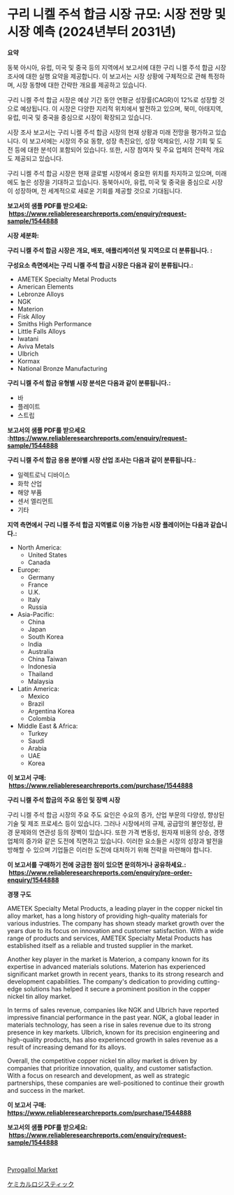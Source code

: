 <p><h1>구리 니켈 주석 합금 시장 규모: 시장 전망 및 시장 예측 (2024년부터 2031년)</h1></p><p><strong>요약</strong></p>
<p><p>동북 아시아, 유럽, 미국 및 중국 등의 지역에서 보고서에 대한 구리 니켈 주석 합금 시장 조사에 대한 실행 요약을 제공합니다. 이 보고서는 시장 상황에 구체적으로 관해 특정하며, 시장 동향에 대한 간략한 개요를 제공하고 있습니다.</p><p>구리 니켈 주석 합금 시장은 예상 기간 동안 연평균 성장률(CAGR)이 12%로 성장할 것으로 예상됩니다. 이 시장은 다양한 지리적 위치에서 발전하고 있으며, 북미, 아태지역, 유럽, 미국 및 중국을 중심으로 시장이 확장되고 있습니다.</p><p>시장 조사 보고서는 구리 니켈 주석 합금 시장의 현재 상황과 미래 전망을 평가하고 있습니다. 이 보고서에는 시장의 주요 동향, 성장 촉진요인, 성장 억제요인, 시장 기회 및 도전 등에 대한 분석이 포함되어 있습니다. 또한, 시장 참여자 및 주요 업체의 전략적 개요도 제공되고 있습니다.</p><p>구리 니켈 주석 합금 시장은 현재 글로벌 시장에서 중요한 위치를 차지하고 있으며, 미래에도 높은 성장을 기대하고 있습니다. 동북아시아, 유럽, 미국 및 중국을 중심으로 시장이 성장하며, 전 세계적으로 새로운 기회를 제공할 것으로 기대됩니다.</p></p>
<p><strong>보고서의 샘플 PDF를 받으세요: &nbsp;<a href="https://www.reliableresearchreports.com/enquiry/request-sample/1544888">https://www.reliableresearchreports.com/enquiry/request-sample/1544888</a></strong></p>
<p><strong>시장 세분화:</strong></p>
<p><strong> 구리 니켈 주석 합금 시장은 개요, 배포, 애플리케이션 및 지역으로 더 분류됩니다. :</strong></p>
<p><strong>구성요소 측면에서는 구리 니켈 주석 합금 시장은 다음과 같이 분류됩니다.:</strong></p>
<p><ul><li>AMETEK Specialty Metal Products</li><li>American Elements</li><li>Lebronze Alloys</li><li>NGK</li><li>Materion</li><li>Fisk Alloy</li><li>Smiths High Performance</li><li>Little Falls Alloys</li><li>Iwatani</li><li>Aviva Metals</li><li>Ulbrich</li><li>Kormax</li><li>National Bronze Manufacturing</li></ul></p>
<p><strong> 구리 니켈 주석 합금 유형별 시장 분석은 다음과 같이 분류됩니다.:</strong></p>
<p><ul><li>바</li><li>플레이트</li><li>스트립</li></ul></p>
<p><strong>보고서의 샘플 PDF를 받으세요 :<a href="https://www.reliableresearchreports.com/enquiry/request-sample/1544888">https://www.reliableresearchreports.com/enquiry/request-sample/1544888</a></strong></p>
<p><strong> 구리 니켈 주석 합금 응용 분야별 시장 산업 조사는 다음과 같이 분류됩니다.:</strong></p>
<p><ul><li>일렉트로닉 디바이스</li><li>화학 산업</li><li>해양 부품</li><li>센서 엘리먼트</li><li>기타</li></ul></p>
<p><strong>지역 측면에서 구리 니켈 주석 합금 지역별로 이용 가능한 시장 플레이어는 다음과 같습니다.:</strong></p>
<p><ul>
    <li>
        North America:
        <ul>
            <li>United States</li>
            <li>Canada</li>
        </ul>
    </li>
    <li>
        Europe:
        <ul>
            <li>Germany</li>
            <li>France</li>
            <li>U.K.</li>
            <li>Italy</li>
            <li>Russia</li>
        </ul>
    </li>
    <li>
        Asia-Pacific:
        <ul>
            <li>China</li>
            <li>Japan</li>
            <li>South Korea</li>
            <li>India</li>
            <li>Australia</li>
            <li>China Taiwan</li>
            <li>Indonesia</li>
            <li>Thailand</li>
            <li>Malaysia</li>
        </ul>
    </li>
    <li>
        Latin America:
        <ul>
            <li>Mexico</li>
            <li>Brazil</li>
            <li>Argentina Korea</li>
            <li>Colombia</li>
        </ul>
    </li>
    <li>
        Middle East & Africa:
        <ul>
            <li>Turkey</li>
            <li>Saudi</li>
            <li>Arabia</li>
            <li>UAE</li>
            <li>Korea</li>
        </ul>
    </li>
    </ul></p>
<p><strong>이 보고서 구매: &nbsp;<a href="https://www.reliableresearchreports.com/purchase/1544888">https://www.reliableresearchreports.com/purchase/1544888</a></strong></p>
<p><strong>구리 니켈 주석 합금의 주요 동인 및 장벽 시장</strong></p>
<p><p>구리 니켈 주석 합금 시장의 주요 주도 요인은 수요의 증가, 산업 부문의 다양성, 향상된 기술 및 제조 프로세스 등이 있습니다. 그러나 시장에서의 규제, 공급망의 불안정성, 환경 문제와의 연관성 등의 장벽이 있습니다. 또한 가격 변동성, 원자재 비용의 상승, 경쟁 업체의 증가와 같은 도전에 직면하고 있습니다. 이러한 요소들은 시장의 성장과 발전을 방해할 수 있으며 기업들은 이러한 도전에 대처하기 위해 전략을 마련해야 합니다.</p></p>
<p><strong>이 보고서를 구매하기 전에 궁금한 점이 있으면 문의하거나 공유하세요.: &nbsp;<a href="https://www.reliableresearchreports.com/enquiry/pre-order-enquiry/1544888">https://www.reliableresearchreports.com/enquiry/pre-order-enquiry/1544888</a></strong></p>
<p><strong>경쟁 구도</strong></p>
<p><p>AMETEK Specialty Metal Products, a leading player in the copper nickel tin alloy market, has a long history of providing high-quality materials for various industries. The company has shown steady market growth over the years due to its focus on innovation and customer satisfaction. With a wide range of products and services, AMETEK Specialty Metal Products has established itself as a reliable and trusted supplier in the market.</p><p>Another key player in the market is Materion, a company known for its expertise in advanced materials solutions. Materion has experienced significant market growth in recent years, thanks to its strong research and development capabilities. The company's dedication to providing cutting-edge solutions has helped it secure a prominent position in the copper nickel tin alloy market.</p><p>In terms of sales revenue, companies like NGK and Ulbrich have reported impressive financial performance in the past year. NGK, a global leader in materials technology, has seen a rise in sales revenue due to its strong presence in key markets. Ulbrich, known for its precision engineering and high-quality products, has also experienced growth in sales revenue as a result of increasing demand for its alloys.</p><p>Overall, the competitive copper nickel tin alloy market is driven by companies that prioritize innovation, quality, and customer satisfaction. With a focus on research and development, as well as strategic partnerships, these companies are well-positioned to continue their growth and success in the market.</p></p>
<p><strong>이 보고서 구매: &nbsp; <a href="https://www.reliableresearchreports.com/purchase/1544888">https://www.reliableresearchreports.com/purchase/1544888</a></strong></p>
<p><strong>보고서의 샘플 PDF를 받으세요: &nbsp;<a href="https://www.reliableresearchreports.com/enquiry/request-sample/1544888">https://www.reliableresearchreports.com/enquiry/request-sample/1544888</a></strong><strong></strong></p>
<p>&nbsp;</p>
<p><p><a href="https://extreme-scabiosa-c81.notion.site/Pyrogallol-Market-Size-Furnishes-Valuable-Information-Encompassing-Market-Share-Market-Trends-and--f461c8b728d74d1fbedc7064a013702d">Pyrogallol Market</a></p><p><a href="https://github.com/EstaSprer20231/Market-Research-Report-List-1/blob/main/630758614669.md">ケミカルロジスティック</a></p></p>